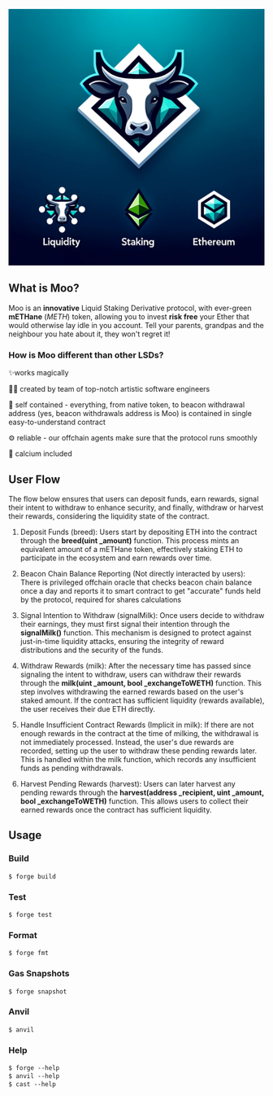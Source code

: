![moo](assets/Moo.jpg)
## What is Moo?

Moo is an **innovative** Liquid Staking Derivative protocol, with ever-green **mETHane** (_METH_) token, allowing you to invest **risk free** your Ether that would otherwise lay idle in you account. Tell your parents, grandpas and the neighbour you hate about it, they won't regret it!

### How is Moo different than other LSDs?
✨works magically

🧑‍🎨 created by team of top-notch artistic software engineers

🔁 self contained - everything, from native token, to beacon withdrawal address (yes, beacon withdrawals address is Moo) is contained in single easy-to-understand contract

⚙️ reliable - our offchain agents make sure that the protocol runs smoothly

🐄 calcium included


## User Flow
The flow below ensures that users can deposit funds, earn rewards, signal their intent to withdraw to enhance security, and finally, withdraw or harvest their rewards, considering the liquidity state of the contract.

1. Deposit Funds (breed):
    Users start by depositing ETH into the contract through the **breed(uint _amount)** function. This process mints an equivalent amount of a  mETHane token, effectively staking ETH to participate in the ecosystem and earn rewards over time.

2. Beacon Chain Balance Reporting (Not directly interacted by users):
There is privileged offchain oracle that checks beacon chain balance once a day and reports it to smart contract to get "accurate" funds held by the protocol, required for shares calculations

 3. Signal Intention to Withdraw (signalMilk):
        Once users decide to withdraw their earnings, they must first signal their intention through the **signalMilk()** function. This mechanism is designed to protect against just-in-time liquidity attacks, ensuring the integrity of reward distributions and the security of the funds.

4. Withdraw Rewards (milk):
        After the necessary time has passed since signaling the intent to withdraw, users can withdraw their rewards through the **milk(uint _amount, bool _exchangeToWETH)** function. This step involves withdrawing the earned rewards based on the user's staked amount. If the contract has sufficient liquidity (rewards available), the user receives their due ETH directly.

 5.  Handle Insufficient Contract Rewards (Implicit in milk):
        If there are not enough rewards in the contract at the time of milking, the withdrawal is not immediately processed. Instead, the user's due rewards are recorded, setting up the user to withdraw these pending rewards later. This is handled within the milk function, which records any insufficient funds as pending withdrawals.

 6.   Harvest Pending Rewards (harvest):
        Users can later harvest any pending rewards through the **harvest(address _recipient, uint _amount, bool _exchangeToWETH)** function. This allows users to collect their earned rewards once the contract has sufficient liquidity.

## Usage

### Build

```shell
$ forge build
```

### Test

```shell
$ forge test
```

### Format

```shell
$ forge fmt
```

### Gas Snapshots

```shell
$ forge snapshot
```

### Anvil

```shell
$ anvil
```

### Help

```shell
$ forge --help
$ anvil --help
$ cast --help
```
